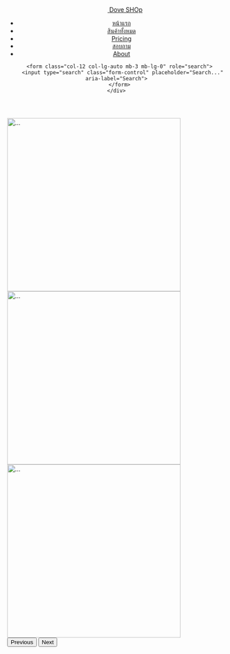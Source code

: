 <!DOCTYPE html>
<html lang="en">

<head>
  <meta charset="UTF-8">
  <meta http-equiv="X-UA-Compatible" content="IE=edge">
  <meta name="viewport" content="width=device-width, initial-scale=1.0">
  <title>home</title>
  <!-- link css-->
  <link rel="stylesheet" href="/css/bootstrap.min.css">
  <link rel="stylesheet" href="style.css">

  <!-- end link css -->

  <!-- link js -->
  <script src="/js/bootstrap.min.js"></script>

  <!-- end link js -->

</head>

<body>
  <!-- NAVBAR -->

  <header class="py-3 mb-4 border-bottom">
    <div class="container d-flex flex-wrap justify-content-center">
      <a href="/" class="d-flex align-items-center mb-3 mb-lg-0 me-lg-auto text-dark text-decoration-none">
        <svg class="bi me-2" width="40" height="32">
          <use xlink:href="#bootstrap"></use>
        </svg>
        <span class="fs-4">Dove SHOp</span>
      </a>
      <div>
        <ul class="nav col-12 col-md-auto mb-2 justify-content-center mb-md-0">
          <li><a href="#" class="nav-link px-2 link-secondary">หน้าแรก</a></li>
          <li><a href="#" class="nav-link px-2 link-dark">สินค้าทั้งหมด</a></li>
          <li><a href="#" class="nav-link px-2 link-dark">Pricing</a></li>
          <li><a href="#" class="nav-link px-2 link-dark">สอบถาม</a></li>
          <li><a href="#" class="nav-link px-2 link-dark">About</a></li>
        </ul>
      </div>
      <div></div>

      <form class="col-12 col-lg-auto mb-3 mb-lg-0" role="search">
        <input type="search" class="form-control" placeholder="Search..." aria-label="Search">
      </form>
    </div>
  </header>
  <!-- END -->



  <!-- slide -->
  <div class="container">
  <div id="carouselExampleInterval" class="carousel slide" data-bs-ride="carousel">
  <div class="carousel-inner">
    <div class="carousel-item active" data-bs-interval="10000">
      <img src="image/images.jpg" class="d-block w-100" alt="..." height="400px">
    </div>
    <div class="carousel-item" data-bs-interval="2000">
      <img src="image/imagesh.jpg" class="d-block w-100" alt="..."height="400px">
    </div>
    <div class="carousel-item">
      <img src="image/index.jpg" class="d-block w-100" alt="..."height="400px">
    </div>
  </div>
  <button class="carousel-control-prev" type="button" data-bs-target="#carouselExampleInterval" data-bs-slide="prev">
    <span class="carousel-control-prev-icon" aria-hidden="true"></span>
    <span class="visually-hidden">Previous</span>
  </button>
  <button class="carousel-control-next" type="button" data-bs-target="#carouselExampleInterval" data-bs-slide="next">
    <span class="carousel-control-next-icon" aria-hidden="true"></span>
    <span class="visually-hidden">Next</span>
  </button>
</div>
</div>
  <!-- end -->

  <!-- content -->


  <!-- end -->

</body>

</html>
